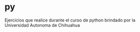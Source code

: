 # py

Ejercicios que realice durante el curso de python brindado por la Universidad Autonoma de Chihuahua
